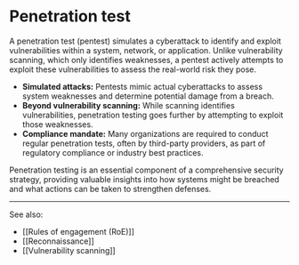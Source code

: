 
# Penetration test

A penetration test (pentest) simulates a cyberattack to identify and exploit vulnerabilities within a system, network, or application. Unlike vulnerability scanning, which only identifies weaknesses, a pentest actively attempts to exploit these vulnerabilities to assess the real-world risk they pose.

- **Simulated attacks:** Pentests mimic actual cyberattacks to assess system weaknesses and determine potential damage from a breach.
- **Beyond vulnerability scanning:** While scanning identifies vulnerabilities, penetration testing goes further by attempting to exploit those weaknesses.
- **Compliance mandate:** Many organizations are required to conduct regular penetration tests, often by third-party providers, as part of regulatory compliance or industry best practices.

Penetration testing is an essential component of a comprehensive security strategy, providing valuable insights into how systems might be breached and what actions can be taken to strengthen defenses.

---

See also:

- [[Rules of engagement (RoE)]]
- [[Reconnaissance]]
- [[Vulnerability scanning]]
